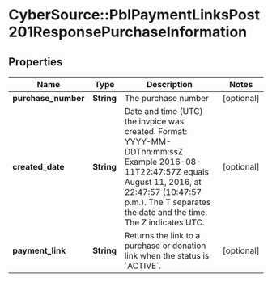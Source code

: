 # CyberSource::PblPaymentLinksPost201ResponsePurchaseInformation

## Properties
Name | Type | Description | Notes
------------ | ------------- | ------------- | -------------
**purchase_number** | **String** | The purchase number | [optional] 
**created_date** | **String** | Date and time (UTC) the invoice was created.  Format: YYYY-MM-DDThh:mm:ssZ Example 2016-08-11T22:47:57Z equals August 11, 2016, at 22:47:57 (10:47:57 p.m.). The T separates the date and the time. The Z indicates UTC.  | [optional] 
**payment_link** | **String** | Returns the link to a purchase or donation link when the status is &#x60;ACTIVE&#x60;. | [optional] 


